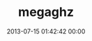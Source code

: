 ---
title: "megaghz"
date: 2013-07-15 01:42:42 00:00
permalink: /megaghz
twitter: ""
likes: [1378,1336]
id: 2042
gravatar: "http://www.gravatar.com/avatar/7e82ba2bad01e159dfac374f427f4f69"
---